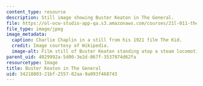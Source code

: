 ```yaml
---
content_type: resource
description: Still image showing Buster Keaton in The General.
file: https://ol-ocw-studio-app-qa.s3.amazonaws.com/courses/21l-011-the-film-experience-fall-2013/3421880321bf255782aa9a093f468743_buster2.jpg
file_type: image/jpeg
image_metadata:
  caption: Charlie Chaplin in a still from his 1921 film The Kid.
  credit: Image courtesy of Wikipedia.
  image-alt: Film still of Buster Keaton standing atop a steam locomotive.
parent_uid: 4029992a-5d00-3e2d-067f-3537974d62fa
resourcetype: Image
title: Buster Keaton in The General
uid: 34218803-21bf-2557-82aa-9a093f468743
---
```


